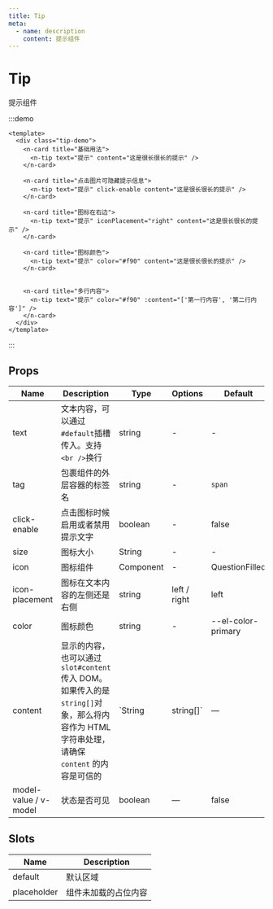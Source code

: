 ```yaml
---
title: Tip
meta:
  - name: description
    content: 提示组件
---
```


# Tip

提示组件

:::demo

```vue
<template>
  <div class="tip-demo">
    <n-card title="基础用法">
      <n-tip text="提示" content="这是很长很长的提示" />
    </n-card>

    <n-card title="点击图片可隐藏提示信息">
      <n-tip text="提示" click-enable content="这是很长很长的提示" />
    </n-card>

    <n-card title="图标在右边">
      <n-tip text="提示" iconPlacement="right" content="这是很长很长的提示" />
    </n-card>

    <n-card title="图标颜色">
      <n-tip text="提示" color="#f90" content="这是很长很长的提示" />
    </n-card>


    <n-card title="多行内容">
      <n-tip text="提示" color="#f90" :content="['第一行内容', '第二行内容']" />
    </n-card>
  </div>
</template>
```

:::

## Props

| Name | Description | Type | Options | Default |
| --- | --- | --- | --- | --- |
| text | 文本内容，可以通过`#default`插槽传入。支持`<br />`换行 | string | - | - |
| tag | 包裹组件的外层容器的标签名 | string | - | `span` |
| click-enable | 点击图标时候启用或者禁用提示文字 | boolean | - | false |
| size | 图标大小 | String | - | - |
| icon | 图标组件 | Component | - | QuestionFilled |
| icon-placement | 图标在文本内容的左侧还是右侧 | string | left / right | left |
| color | 图标颜色 | string | - | --el-color-primary |
| content | 显示的内容，也可以通过 `slot#content` 传入 DOM。如果传入的是`string[]`对象，那么将内容作为 HTML 字符串处理，请确保 `content` 的内容是可信的 | `String| string[]` | — | — |
| model-value / v-model | 状态是否可见 | boolean | — | false |

## Slots

| Name        | Description          |
| ----------- | -------------------- |
| default     | 默认区域             |
| placeholder | 组件未加载的占位内容 |
